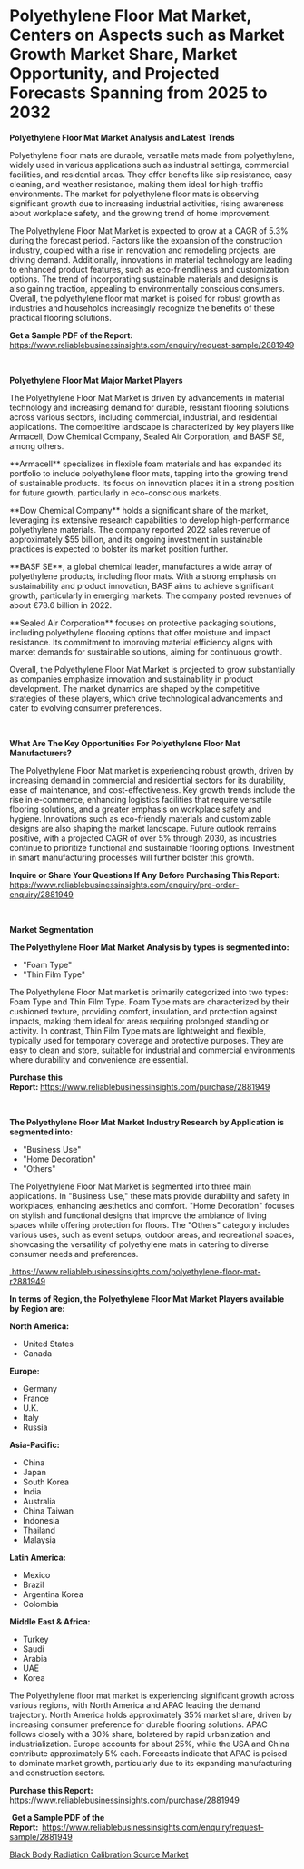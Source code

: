 <p><h1>Polyethylene Floor Mat Market, Centers on Aspects such as Market Growth Market Share, Market Opportunity, and Projected Forecasts Spanning from 2025 to 2032</h1></p><p><strong>Polyethylene Floor Mat Market Analysis and Latest Trends</strong></p>
<p><p>Polyethylene floor mats are durable, versatile mats made from polyethylene, widely used in various applications such as industrial settings, commercial facilities, and residential areas. They offer benefits like slip resistance, easy cleaning, and weather resistance, making them ideal for high-traffic environments. The market for polyethylene floor mats is observing significant growth due to increasing industrial activities, rising awareness about workplace safety, and the growing trend of home improvement.</p><p>The Polyethylene Floor Mat Market is expected to grow at a CAGR of 5.3% during the forecast period. Factors like the expansion of the construction industry, coupled with a rise in renovation and remodeling projects, are driving demand. Additionally, innovations in material technology are leading to enhanced product features, such as eco-friendliness and customization options. The trend of incorporating sustainable materials and designs is also gaining traction, appealing to environmentally conscious consumers. Overall, the polyethylene floor mat market is poised for robust growth as industries and households increasingly recognize the benefits of these practical flooring solutions.</p></p>
<p><strong>Get a Sample PDF of the Report:&nbsp;</strong> <a href="https://www.reliablebusinessinsights.com/enquiry/request-sample/2881949?utm_campaign=3105&utm_medium=2&utm_source=Github&utm_content=ia&utm_term=12032025&utm_id=polyethylene-floor-mat">https://www.reliablebusinessinsights.com/enquiry/request-sample/2881949</a></p>
<p>&nbsp;</p>
<p><strong>Polyethylene Floor Mat Major Market Players</strong></p>
<p><p>The Polyethylene Floor Mat Market is driven by advancements in material technology and increasing demand for durable, resistant flooring solutions across various sectors, including commercial, industrial, and residential applications. The competitive landscape is characterized by key players like Armacell, Dow Chemical Company, Sealed Air Corporation, and BASF SE, among others. </p><p>**Armacell** specializes in flexible foam materials and has expanded its portfolio to include polyethylene floor mats, tapping into the growing trend of sustainable products. Its focus on innovation places it in a strong position for future growth, particularly in eco-conscious markets.</p><p>**Dow Chemical Company** holds a significant share of the market, leveraging its extensive research capabilities to develop high-performance polyethylene materials. The company reported 2022 sales revenue of approximately $55 billion, and its ongoing investment in sustainable practices is expected to bolster its market position further.</p><p>**BASF SE**, a global chemical leader, manufactures a wide array of polyethylene products, including floor mats. With a strong emphasis on sustainability and product innovation, BASF aims to achieve significant growth, particularly in emerging markets. The company posted revenues of about €78.6 billion in 2022.</p><p>**Sealed Air Corporation** focuses on protective packaging solutions, including polyethylene flooring options that offer moisture and impact resistance. Its commitment to improving material efficiency aligns with market demands for sustainable solutions, aiming for continuous growth.</p><p>Overall, the Polyethylene Floor Mat Market is projected to grow substantially as companies emphasize innovation and sustainability in product development. The market dynamics are shaped by the competitive strategies of these players, which drive technological advancements and cater to evolving consumer preferences.</p></p>
<p>&nbsp;</p>
<p><strong>What Are The Key Opportunities For Polyethylene Floor Mat Manufacturers?</strong></p>
<p><p>The Polyethylene Floor Mat market is experiencing robust growth, driven by increasing demand in commercial and residential sectors for its durability, ease of maintenance, and cost-effectiveness. Key growth trends include the rise in e-commerce, enhancing logistics facilities that require versatile flooring solutions, and a greater emphasis on workplace safety and hygiene. Innovations such as eco-friendly materials and customizable designs are also shaping the market landscape. Future outlook remains positive, with a projected CAGR of over 5% through 2030, as industries continue to prioritize functional and sustainable flooring options. Investment in smart manufacturing processes will further bolster this growth.</p></p>
<p><strong>Inquire or Share Your Questions If Any Before Purchasing This Report:</strong> <a href="https://www.reliablebusinessinsights.com/enquiry/pre-order-enquiry/2881949?utm_campaign=3105&utm_medium=2&utm_source=Github&utm_content=ia&utm_term=12032025&utm_id=polyethylene-floor-mat">https://www.reliablebusinessinsights.com/enquiry/pre-order-enquiry/2881949</a></p>
<p>&nbsp;</p>
<p><strong>Market Segmentation</strong></p>
<p><strong>The Polyethylene Floor Mat Market Analysis by types is segmented into:</strong></p>
<p><ul><li>"Foam Type"</li><li>"Thin Film Type"</li></ul></p>
<p><p>The Polyethylene Floor Mat market is primarily categorized into two types: Foam Type and Thin Film Type. Foam Type mats are characterized by their cushioned texture, providing comfort, insulation, and protection against impacts, making them ideal for areas requiring prolonged standing or activity. In contrast, Thin Film Type mats are lightweight and flexible, typically used for temporary coverage and protective purposes. They are easy to clean and store, suitable for industrial and commercial environments where durability and convenience are essential.</p></p>
<p><strong>Purchase this Report:&nbsp;</strong><a href="https://www.reliablebusinessinsights.com/purchase/2881949?utm_campaign=3105&utm_medium=2&utm_source=Github&utm_content=ia&utm_term=12032025&utm_id=polyethylene-floor-mat">https://www.reliablebusinessinsights.com/purchase/2881949</a></p>
<p>&nbsp;</p>
<p><strong>The Polyethylene Floor Mat Market Industry Research by Application is segmented into:</strong></p>
<p><ul><li>"Business Use"</li><li>"Home Decoration"</li><li>"Others"</li></ul></p>
<p><p>The Polyethylene Floor Mat Market is segmented into three main applications. In "Business Use," these mats provide durability and safety in workplaces, enhancing aesthetics and comfort. "Home Decoration" focuses on stylish and functional designs that improve the ambiance of living spaces while offering protection for floors. The "Others" category includes various uses, such as event setups, outdoor areas, and recreational spaces, showcasing the versatility of polyethylene mats in catering to diverse consumer needs and preferences.</p></p>
<p><a href="https://www.reliablebusinessinsights.com/polyethylene-floor-mat-r2881949?utm_campaign=3105&utm_medium=2&utm_source=Github&utm_content=ia&utm_term=12032025&utm_id=polyethylene-floor-mat">&nbsp;https://www.reliablebusinessinsights.com/polyethylene-floor-mat-r2881949</a></p>
<p><strong>In terms of Region, the Polyethylene Floor Mat Market Players available by Region are:</strong></p>
<p>
    <p> <strong> North America: </strong>
        <ul>
            <li>United States</li>
            <li>Canada</li>
        </ul>
        </p> 
    <p> <strong> Europe: </strong>
        <ul>
            <li>Germany</li>
            <li>France</li>
            <li>U.K.</li>
            <li>Italy</li>
            <li>Russia</li>
        </ul>
        </p> 
    <p> <strong> Asia-Pacific: </strong>
        <ul>
            <li>China</li>
            <li>Japan</li>
            <li>South Korea</li>
            <li>India</li>
            <li>Australia</li>
            <li>China Taiwan</li>
            <li>Indonesia</li>
            <li>Thailand</li>
            <li>Malaysia</li>
        </ul>
        </p> 
    <p> <strong> Latin America: </strong>
        <ul>
            <li>Mexico</li>
            <li>Brazil</li>
            <li>Argentina Korea</li>
            <li>Colombia</li>
        </ul>
        </p> 
    <p> <strong> Middle East & Africa: </strong>
        <ul>
            <li>Turkey</li>
            <li>Saudi</li>
            <li>Arabia</li>
            <li>UAE</li>
            <li>Korea</li>
        </ul>
    </p>
    </p>
<p><p>The Polyethylene floor mat market is experiencing significant growth across various regions, with North America and APAC leading the demand trajectory. North America holds approximately 35% market share, driven by increasing consumer preference for durable flooring solutions. APAC follows closely with a 30% share, bolstered by rapid urbanization and industrialization. Europe accounts for about 25%, while the USA and China contribute approximately 5% each. Forecasts indicate that APAC is poised to dominate market growth, particularly due to its expanding manufacturing and construction sectors.</p></p>
<p><strong>Purchase this Report: </strong><a href="https://www.reliablebusinessinsights.com/purchase/2881949?utm_campaign=3105&utm_medium=2&utm_source=Github&utm_content=ia&utm_term=12032025&utm_id=polyethylene-floor-mat">https://www.reliablebusinessinsights.com/purchase/2881949</a></p>
<p>&nbsp;<strong>Get a Sample PDF of the Report:&nbsp;&nbsp;</strong><a href="https://www.reliablebusinessinsights.com/enquiry/request-sample/2881949?utm_campaign=3105&utm_medium=2&utm_source=Github&utm_content=ia&utm_term=12032025&utm_id=polyethylene-floor-mat">https://www.reliablebusinessinsights.com/enquiry/request-sample/2881949</a></p>
<p><strong></strong></p>
<p><p><a href="https://github.com/scaseiargas/Market-Research-Report-List-1/blob/main/black-body-radiation-calibration-source-market.md?utm_campaign=3105&utm_medium=2&utm_source=Github&utm_content=ia&utm_term=12032025&utm_id=polyethylene-floor-mat">Black Body Radiation Calibration Source Market</a></p></p>